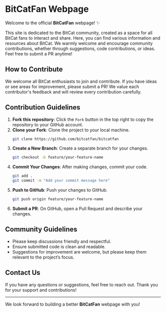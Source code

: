# BitCatFan Webpage

Welcome to the official **BitCatFan** webpage! ✨

This site is dedicated to the BitCat community, created as a space for all BitCat fans to interact and share. Here, you can find various information and resources about BitCat. We warmly welcome and encourage community contributions, whether through suggestions, code contributions, or ideas. Feel free to submit a PR anytime!

## How to Contribute

We welcome all BitCat enthusiasts to join and contribute. If you have ideas or see areas for improvement, please submit a PR! We value each contributor's feedback and will review every contribution carefully.

## Contribution Guidelines

1. **Fork this repository**: Click the `Fork` button in the top right to copy the repository to your GitHub account.
2. **Clone your Fork**: Clone the project to your local machine.
   ```bash
   git clone https://github.com/bitcatfan/bitcatfan
   ```
3. **Create a New Branch**: Create a separate branch for your changes.
   ```bash
   git checkout -b feature/your-feature-name
   ```
4. **Commit Your Changes**: After making changes, commit your code.
   ```bash
   git add .
   git commit -m "Add your commit message here"
   ```
5. **Push to GitHub**: Push your changes to GitHub.
   ```bash
   git push origin feature/your-feature-name
   ```
6. **Submit a PR**: On GitHub, open a Pull Request and describe your changes.

## Community Guidelines

- Please keep discussions friendly and respectful.
- Ensure submitted code is clean and readable.
- Suggestions for improvement are welcome, but please keep them relevant to the project’s focus.

## Contact Us

If you have any questions or suggestions, feel free to reach out. Thank you for your support and contributions!

---

We look forward to building a better **BitCatFan** webpage with you!
